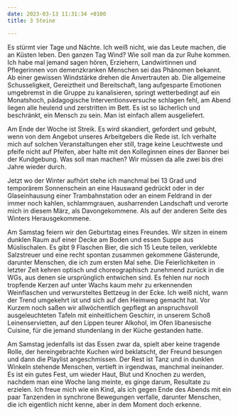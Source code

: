 ```yaml
---
date: 2023-03-13 11:31:34 +0100
title: 3 Steine

---
```

Es stürmt vier Tage und Nächte. Ich weiß nicht, wie das Leute machen, die an Küsten leben. Den ganzen Tag Wind? Wie soll man da zur Ruhe kommen. Ich habe mal jemand sagen hören, Erziehern, Landwirtinnen und Pflegerinnen von demenzkranken Menschen sei das Phänomen bekannt. Ab einer gewissen Windstärke drehen die Anvertrauten ab. Die allgemeine Schusseligkeit, Gereiztheit und Bereitschaft, lang aufgesparte Emotionen umgebremst in die Gruppe zu kanalisieren, springt wetterbedingt auf ein Monatshoch, pädagogische Interventionsversuche schlagen fehl, am Abend liegen alle heulend und zerstritten im Bett. Es ist so lächerlich und beschränkt, ein Mensch zu sein. Man ist einfach allem ausgeliefert. 

Am Ende der Woche ist Streik. Es wird skandiert, gefordert und gebuht, wenn von dem Angebot unseres Arbeitgebers die Rede ist. Ich verhalte mich auf solchen Veranstaltungen eher still, trage keine Leuchtweste und pfeife nicht auf Pfeifen, aber halte mit den Kolleginnen eines der Banner bei der Kundgebung. Was soll man machen? Wir müssen da alle zwei bis drei Jahre wieder durch. 

Jetzt wo der Winter aufhört stehe ich manchmal bei 13 Grad und temporärem Sonnenschein an eine Hauswand gedrückt oder in der Glaseinhausung einer Trambahnstation oder an einem Feldrand in der immer noch kahlen, schlammgrauen, ausharrenden Landschaft und verorte mich in diesem März, als Davongekommene. Als auf der anderen Seite des Winters Herausgekommene.

Am Samstag feiern wir den Geburtstag eines Freundes. Wir sitzen in einem dunklen Raum auf einer Decke am Boden und essen Suppe aus Müslischalen. Es gibt 9 Flaschen Bier, die sich 15 Leute teilen, verklebte Salzstreuer und eine recht spontan zusammen gekommene Gästerunde, darunter Menschen, die ich zum ersten Mal sehe. Die Feierlichkeiten in letzter Zeit kehren optisch und choreographisch zunehmend zurück in die WGs, aus denen sie ursprünglich entwichen sind. Es fehlen nur noch tropfende Kerzen auf unter Wachs kaum mehr zu erkennenden Weinflaschen und verwursteltes Bettzeug in der Ecke. Ich weiß nicht, wann der Trend umgekehrt ist und sich auf den Heimweg gemacht hat. Vor Kurzem noch saßen wir allwöchentlich gepflegt an anspruchsvoll ausgeleuchteten Tafeln mit einheitlichem Geschirr, in unserem Schoß Leinenservietten, auf den Lippen teurer Alkohol, im Ofen libanesische Cuisine, für die jemand stundenlang in der Küche gestanden hatte.

Am Samstag jedenfalls ist das Essen zwar da, spielt aber keine tragende Rolle, der hereingebrachte Kuchen wird beklatscht, der Freund besungen und dann die Playlist angeschmissen. Der Rest ist Tanz und in dunklen Winkeln stehende Menschen, vertieft in irgendwas, manchmal ineinander. Es ist ein gutes Fest, um wieder Haut, Blut und Knochen zu werden, nachdem man eine Woche lang meinte, es ginge darum, Resultate zu erzielen. Ich freue mich wie ein Kind, als ich gegen Ende des Abends mit ein paar Tanzenden in synchrone Bewegungen verfalle, darunter Menschen, die ich eigentlich nicht kenne, aber in dem Moment doch erkenne.